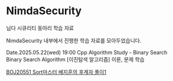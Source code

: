 # NimdaSecurity
님다 시큐리티 동아리 학습 자료<br>
<p>NimdaSecurity 내부에서 진행한 학습 자료를 모아두었습니다.<p>
Date.2025.05.22(wed) 19:00 Cpp Algorithm Study - Binary Search <br>
Binary Search Algorithm [이진탐색 알고리즘] 이론, 문제 학습

[BOJ20551 Sort마스터 배지훈의 후계자 풀이1](https://github.com/novvvv/NimdaSecurity/blob/main/Algorithm/20551.cpp)

